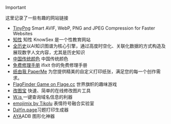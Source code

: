 > [!IMPORTANT]
>这里记录了一些有趣的网站链接
 
- [TinyPng](https://tinypng.com/) Smart AVIF, WebP, PNG and JPEG Compression for Faster Websites
- [知性](https://knowsex.net/)  知性 KnowSex 是一个性教育网站
- [全历史](https://www.allhistory.com/)以AI知识图谱为核心引擎，通过高度时空化、关联化数据的方式构造及展现数字人文内容，尤其是历史知识
- [中国传统颜色](https://zhongguose.com/)  中国传统颜色
- [免费修理手册](https://zh.ifixit.com/) ifixit 你的免费修理手册
- [纸由我 PaperMe](https://paperme.toolooz.com/) 为您提供精美的自定义打印纸张，满足您的每一个创作需求。
- [FlagFinder Game on Flage.cc](https://flagle.cc/) 世界旗帜的趣味游戏
- [改图宝](https://www.gaitubao.com/) 快速、简单的在线修改图片工具
- [ W.is ](https://w.is/)  一键查询域名信息的利器
- [emojimix by Tikolu](https://tikolu.net/emojimix) 表情符号融合实验室
- [DaYin.page](https://www.dayin.page/)习题打印生成器
- [AYA](https://aya.liriliri.io/zh/)ADB 图形化神器


